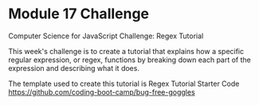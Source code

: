 # Module 17 Challenge

Computer Science for JavaScript Challenge: Regex Tutorial

This week's challenge is to create a tutorial that explains how a specific regular expression, or regex, functions by breaking down each part of the expression and describing what it does. 

The template used to create this tutorial is Regex Tutorial Starter Code
https://github.com/coding-boot-camp/bug-free-goggles
